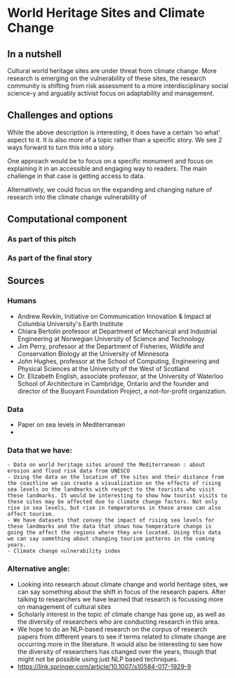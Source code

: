 # World Heritage Sites and Climate Change

## In a nutshell

Cultural world heritage sites are under threat from climate change. More research is emerging on the vulnerability of these sites, the research community is shifting from risk assessment to a more interdisciplinary social science-y and arguably activist focus on adaptability and management.

## Challenges and options

While the above description is interesting, it does have a certain ‘so what’ aspect to it. It is also more of a topic rather than a specific story. We see 2 ways forward to turn this into a story.

One approach would be to focus on a specific monument and focus on explaining it in an accessible and engaging way to readers. The main challenge in that case is getting access to data.

Alternatively, we could focus on the expanding and changing nature of research into the climate change vulnerability of 

## Computational component

### As part of this pitch

### As part of the final story


## Sources

### Humans

- Andrew Revkin, Initiative on Communication Innovation & Impact at Columbia University's Earth Institute
- Chiara Bertolin professor at Department of Mechanical and Industrial Engineering at Norwegian University of Science and Technology
- Jim Perry, professor at the Department of Fisheries, Wildlife and Conservation Biology at the University of Minnesota
- John Hughes, professor at the School of Computing, Engineering and Physical Sciences at the University of the West of Scotland
- Dr. Elizabeth English, associate professor, at the University of Waterloo School of Architecture in Cambridge, Ontario and the founder and director of the Buoyant Foundation Project, a not-for-profit organization.


### Data

- Paper on sea levels in Mediterranean
-

### Data that we have:
    - Data on world heritage sites around the Mediterranean : about erosion and flood risk data from UNESCO
    - Using the data on the location of the sites and their distance from the coastline we can create a visualization on the effects of rising sea levels on the landmarks with respect to the tourists who visit these landmarks. It would be interesting to show how tourist visits to these sites may be affected due to climate change factors. Not only rise in sea levels, but rise in temperatures in these areas can also affect tourism.
    - We have datasets that convey the impact of rising sea levels for these landmarks and the data that shows how temperature change is going the affect the regions where they are located. Using this data we can say something about changing tourism patterns in the coming years.
    - Climate change vulnerability index
    
 ### Alternative angle:
- Looking into research about climate change and world heritage sites, we can say something about the shift in focus of the research papers. After talking to researchers we have learned that research is focussing more on management of cultural sites
- Scholarly interest in the topic of climate change has gone up, as well as the diversity of researchers who are conducting research in this area.
- We hope to do an NLP-based research on the corpus of research papers from different years to see if terms related to climate change are occurring more in the literature. It would also be interesting to see how the diversity of researchers has changed over the years, though that might not be possible using just NLP based techniques.
- https://link.springer.com/article/10.1007/s10584-017-1929-9


